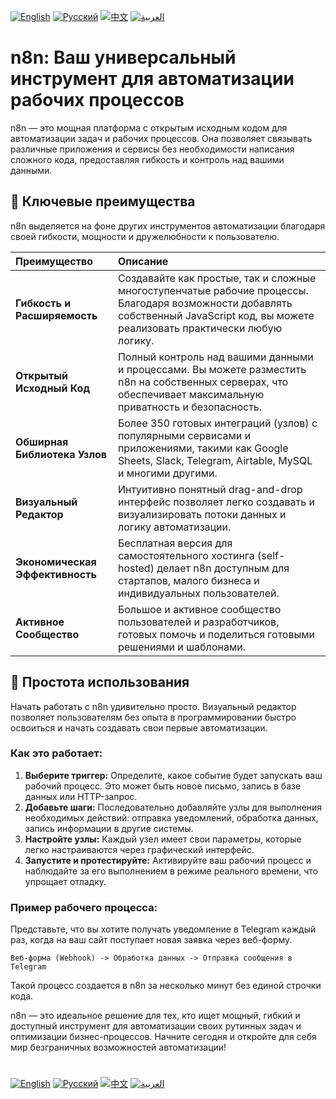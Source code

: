 [![English](https://img.shields.io/badge/Language-English-blue)](README.md)
[![Русский](https://img.shields.io/badge/Язык-Русский-red)](README_RU.md)
[![中文](https://img.shields.io/badge/Language-中文-purple)](README_CN.md)
[![العربية](https://img.shields.io/badge/Language-العربية-green)](README_AR.md)

# n8n: Ваш универсальный инструмент для автоматизации рабочих процессов

n8n — это мощная платформа с открытым исходным кодом для автоматизации задач и рабочих процессов. Она позволяет связывать различные приложения и сервисы без необходимости написания сложного кода, предоставляя гибкость и контроль над вашими данными.

## 🌟 Ключевые преимущества

n8n выделяется на фоне других инструментов автоматизации благодаря своей гибкости, мощности и дружелюбности к пользователю.

| Преимущество | Описание |
| :--- | :--- |
| **Гибкость и Расширяемость** | Создавайте как простые, так и сложные многоступенчатые рабочие процессы. Благодаря возможности добавлять собственный JavaScript код, вы можете реализовать практически любую логику. |
| **Открытый Исходный Код** | Полный контроль над вашими данными и процессами. Вы можете разместить n8n на собственных серверах, что обеспечивает максимальную приватность и безопасность. |
| **Обширная Библиотека Узлов** | Более 350 готовых интеграций (узлов) с популярными сервисами и приложениями, такими как Google Sheets, Slack, Telegram, Airtable, MySQL и многими другими. |
| **Визуальный Редактор** | Интуитивно понятный drag-and-drop интерфейс позволяет легко создавать и визуализировать потоки данных и логику автоматизации. |
| **Экономическая Эффективность** | Бесплатная версия для самостоятельного хостинга (self-hosted) делает n8n доступным для стартапов, малого бизнеса и индивидуальных пользователей. |
| **Активное Сообщество** | Большое и активное сообщество пользователей и разработчиков, готовых помочь и поделиться готовыми решениями и шаблонами. |

## 🚀 Простота использования

Начать работать с n8n удивительно просто. Визуальный редактор позволяет пользователям без опыта в программировании быстро освоиться и начать создавать свои первые автоматизации.

### Как это работает:

1.  **Выберите триггер:** Определите, какое событие будет запускать ваш рабочий процесс. Это может быть новое письмо, запись в базе данных или HTTP-запрос.
2.  **Добавьте шаги:** Последовательно добавляйте узлы для выполнения необходимых действий: отправка уведомлений, обработка данных, запись информации в другие системы.
3.  **Настройте узлы:** Каждый узел имеет свои параметры, которые легко настраиваются через графический интерфейс.
4.  **Запустите и протестируйте:** Активируйте ваш рабочий процесс и наблюдайте за его выполнением в режиме реального времени, что упрощает отладку.

### Пример рабочего процесса:

Представьте, что вы хотите получать уведомление в Telegram каждый раз, когда на ваш сайт поступает новая заявка через веб-форму.

`Веб-форма (Webhook) -> Обработка данных -> Отправка сообщения в Telegram`

Такой процесс создается в n8n за несколько минут без единой строчки кода.

n8n — это идеальное решение для тех, кто ищет мощный, гибкий и доступный инструмент для автоматизации своих рутинных задач и оптимизации бизнес-процессов. Начните сегодня и откройте для себя мир безграничных возможностей автоматизации!
#
[![English](https://img.shields.io/badge/Language-English-blue)](README.md)
[![Русский](https://img.shields.io/badge/Язык-Русский-red)](README_RU.md)
[![中文](https://img.shields.io/badge/Language-中文-purple)](README_CN.md)
[![العربية](https://img.shields.io/badge/Language-العربية-green)](README_AR.md)
